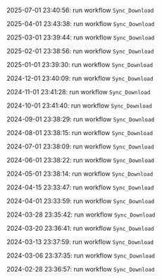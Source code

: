2025-07-01 23:40:56: run workflow `Sync_Download` 

2025-04-01 23:43:38: run workflow `Sync_Download` 

2025-03-01 23:39:44: run workflow `Sync_Download` 

2025-02-01 23:38:56: run workflow `Sync_Download` 

2025-01-01 23:39:30: run workflow `Sync_Download` 

2024-12-01 23:40:09: run workflow `Sync_Download` 

2024-11-01 23:41:28: run workflow `Sync_Download` 

2024-10-01 23:41:40: run workflow `Sync_Download` 

2024-09-01 23:38:29: run workflow `Sync_Download` 

2024-08-01 23:38:15: run workflow `Sync_Download` 

2024-07-01 23:38:09: run workflow `Sync_Download` 

2024-06-01 23:38:22: run workflow `Sync_Download` 

2024-05-01 23:38:14: run workflow `Sync_Download` 

2024-04-15 23:33:47: run workflow `Sync_Download` 

2024-04-01 23:33:59: run workflow `Sync_Download` 

2024-03-28 23:35:42: run workflow `Sync_Download` 

2024-03-20 23:36:41: run workflow `Sync_Download` 

2024-03-13 23:37:59: run workflow `Sync_Download` 

2024-03-06 23:37:35: run workflow `Sync_Download` 

2024-02-28 23:36:57: run workflow `Sync_Download` 


